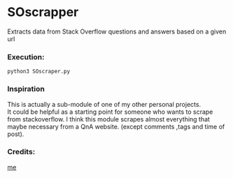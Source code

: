 # SOscrapper
Extracts data from Stack Overflow questions and answers based on a given url


### Execution:

`python3 SOscraper.py`

### Inspiration

This is actually a sub-module of one of my other personal projects.\
It could be helpful as a starting point for someone who wants to scrape from stackoverflow. I think this module scrapes almost everything that maybe necessary from a QnA website. (except comments ,tags and time of post).

### Credits:

[me](https://github.com/RishabhKumar5010)
